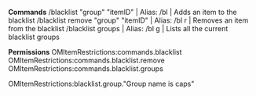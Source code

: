 **Commands**
/blacklist "group" "itemID" | Alias: /bl | Adds an item to the blacklist
/blacklist remove "group" "itemID" | Alias: /bl r | Removes an item from the blacklist
/blacklist groups | Alias: /bl g | Lists all the current blacklist groups

**Permissions**
OMItemRestrictions:commands.blacklist
OMItemRestrictions:commands.blacklist.remove
OMItemRestrictions:commands.blacklist.groups


OMItemRestrictions:blacklist.group."Group name is caps"
